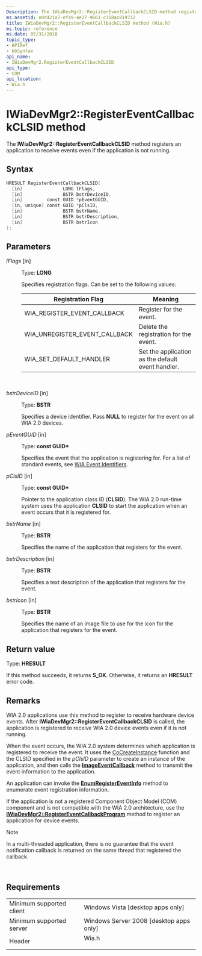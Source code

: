 ```yaml
---
Description: The IWiaDevMgr2::RegisterEventCallbackCLSID method registers an application to receive events even if the application is not running.
ms.assetid: e0d421a7-ef49-4e27-9661-c358ac819712
title: IWiaDevMgr2::RegisterEventCallbackCLSID method (Wia.h)
ms.topic: reference
ms.date: 05/31/2018
topic_type: 
- APIRef
- kbSyntax
api_name: 
- IWiaDevMgr2.RegisterEventCallbackCLSID
api_type: 
- COM
api_location: 
- Wia.h
---
```


# IWiaDevMgr2::RegisterEventCallbackCLSID method

The **IWiaDevMgr2::RegisterEventCallbackCLSID** method registers an application to receive events even if the application is not running.

## Syntax


```C++
HRESULT RegisterEventCallbackCLSID(
  [in]               LONG lFlags,
  [in]               BSTR bstrDeviceID,
  [in]         const GUID *pEventGUID,
  [in, unique] const GUID *pClsID,
  [in]               BSTR bstrName,
  [in]               BSTR bstrDescription,
  [in]               BSTR bstrIcon
);
```



## Parameters

<dl> <dt>

*lFlags* \[in\]
</dt> <dd>

Type: **LONG**

Specifies registration flags. Can be set to the following values:



| Registration Flag                | Meaning                                           |
|----------------------------------|---------------------------------------------------|
| WIA\_REGISTER\_EVENT\_CALLBACK   | Register for the event.                           |
| WIA\_UNREGISTER\_EVENT\_CALLBACK | Delete the registration for the event.            |
| WIA\_SET\_DEFAULT\_HANDLER       | Set the application as the default event handler. |



 

</dd> <dt>

*bstrDeviceID* \[in\]
</dt> <dd>

Type: **BSTR**

Specifies a device identifier. Pass **NULL** to register for the event on all WIA 2.0 devices.

</dd> <dt>

*pEventGUID* \[in\]
</dt> <dd>

Type: **const GUID\***

Specifies the event that the application is registering for. For a list of standard events, see [WIA Event Identifiers](-wia-wia-event-identifiers.md).

</dd> <dt>

*pClsID* \[in\]
</dt> <dd>

Type: **const GUID\***

Pointer to the application class ID (**CLSID**). The WIA 2.0 run-time system uses the application **CLSID** to start the application when an event occurs that it is registered for.

</dd> <dt>

*bstrName* \[in\]
</dt> <dd>

Type: **BSTR**

Specifies the name of the application that registers for the event.

</dd> <dt>

*bstrDescription* \[in\]
</dt> <dd>

Type: **BSTR**

Specifies a text description of the application that registers for the event.

</dd> <dt>

*bstrIcon* \[in\]
</dt> <dd>

Type: **BSTR**

Specifies the name of an image file to use for the icon for the application that registers for the event.

</dd> </dl>

## Return value

Type: **HRESULT**

If this method succeeds, it returns **S\_OK**. Otherwise, it returns an **HRESULT** error code.

## Remarks

WIA 2.0 applications use this method to register to receive hardware device events. After **IWiaDevMgr2::RegisterEventCallbackCLSID** is called, the application is registered to receive WIA 2.0 device events even if it is not running.

When the event occurs, the WIA 2.0 system determines which application is registered to receive the event. It uses the [CoCreateInstance](https://msdn.microsoft.com/en-us/library/ms686615(v=VS.85).aspx) function and the CLSID specified in the *pClsID* parameter to create an instance of the application, and then calls the [**ImageEventCallback**](/windows/desktop/api/wia_xp/nf-wia_xp-iwiaeventcallback-imageeventcallback) method to transmit the event information to the application.

An application can invoke the [**EnumRegisterEventInfo**](-wia-iwiaitem2-enumregistereventinfo.md) method to enumerate event registration information.

If the application is not a registered Component Object Model (COM) component and is not compatible with the WIA 2.0 architecture, use the [**IWiaDevMgr2::RegisterEventCallbackProgram**](-wia-iwiadevmgr2-registereventcallbackprogram.md) method to register an application for device events.

> [!Note]  
> In a multi-threaded application, there is no guarantee that the event notification callback is returned on the same thread that registered the callback.

 

## Requirements



|                                     |                                                                                  |
|-------------------------------------|----------------------------------------------------------------------------------|
| Minimum supported client<br/> | Windows Vista \[desktop apps only\]<br/>                                   |
| Minimum supported server<br/> | Windows Server 2008 \[desktop apps only\]<br/>                             |
| Header<br/>                   | <dl> <dt>Wia.h</dt> </dl> |



 

 




